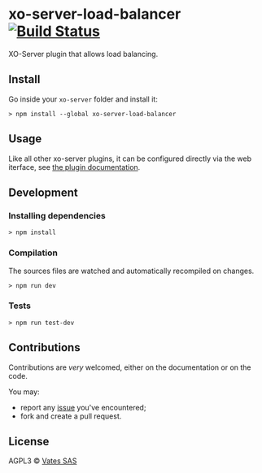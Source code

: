 # xo-server-load-balancer [![Build Status](https://travis-ci.org/vatesfr/xo-server-load-balancer.png?branch=master)](https://travis-ci.org/vatesfr/xo-server-load-balancer)

XO-Server plugin that allows load balancing.

## Install

Go inside your `xo-server` folder and install it:

```
> npm install --global xo-server-load-balancer
```

## Usage

Like all other xo-server plugins, it can be configured directly via
the web iterface, see [the plugin documentation](https://xen-orchestra.com/docs/plugins.html).

## Development

### Installing dependencies

```
> npm install
```

### Compilation

The sources files are watched and automatically recompiled on changes.

```
> npm run dev
```

### Tests

```
> npm run test-dev
```

## Contributions

Contributions are *very* welcomed, either on the documentation or on
the code.

You may:

- report any [issue](https://github.com/vatesfr/xo-server-load-balancer/issues)
  you've encountered;
- fork and create a pull request.

## License

AGPL3 © [Vates SAS](http://vates.fr)
